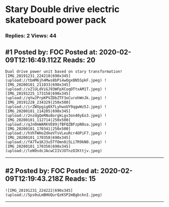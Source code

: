 # Stary Double drive electric skateboard power pack

### Replies: 2 Views: 44

## \#1 Posted by: FOC Posted at: 2020-02-09T12:16:49.112Z Reads: 20

```
Dual drive power unit based on stary transformation![IMG_20191231_224210|690x345](upload://tbmM6jh4Mws8bPi4wOgxBN5SpkF.jpeg) ![IMG_20200101_211033|690x345](upload://xZlULdViGJ93WFpXCoqOTtxAM1T.jpeg) ![IMG_20191225_173158|690x345](upload://qYwJPrpKPVZDbZTF3oCurohWnJk.jpeg) ![IMG_20191228_234329|250x500](upload://irZWXpgig0XfLyhwoUY9qgwWz5J.jpeg) ![IMG_20200101_114205|690x345](upload://2nzdgQeRNu8orgkLgv3on40yEo3.jpeg) ![IMG_20200101_112714|250x500](upload://qJn0mWARKVE89jfBFQZBFzpN8sa.jpeg) ![IMG_20200101_170341|250x500](upload://hVhTWHoZdkeVTsVLeuRcr4OPiF7.jpeg) ![IMG_20200101_170358|690x345](upload://fA7Tw1KJ3u5TfOmn8i5Li7R9kN0.jpeg) ![IMG_20200101_170350|690x345](upload://leN9sdcJAcwCIIVJOTnzDIKttjv.jpeg)
```

---
## \#2 Posted by: FOC Posted at: 2020-02-09T12:19:43.218Z Reads: 15

```
![IMG_20191231_224222|690x345](upload://5ps0uLmBHUQurQzKSP2mBgbcknI.jpeg)
```

---
